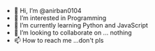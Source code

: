 - 👋 Hi, I’m @anirban0104
- 👀 I’m interested in Programming
- 🌱 I’m currently learning Python and JavaScript
- 💞️ I’m looking to collaborate on ... nothing
- 📫 How to reach me ...don't pls

<!---
anirban0104/anirban0104 is a ✨ special ✨ repository because its `README.md` (this file) appears on your GitHub profile.
You can click the Preview link to take a look at your changes.
--->
